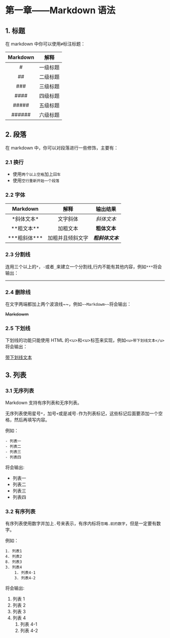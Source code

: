 # 第一章——Markdown 语法

## 1. 标题

在 markdown 中你可以使用`#`标注标题：

| Markdown |   解释   |
| :------: | :------: |
|    #     | 一级标题 |
|    ##    | 二级标题 |
|   ###    | 三级标题 |
|   ####   | 四级标题 |
|  #####   | 五级标题 |
|  ######  | 六级标题 |

## 2. 段落

在 markdown 中，你可以对段落进行一些修饰，主要有：

### 2.1 换行

- 使用`两个以上空格`加上`回车`
- 使用`空行重新开始一个段落`

### 2.2 字体

|      Markdown      |       解释       |     输出结果     |
| :----------------: | :--------------: | :--------------: |
|    \*斜体文本\*    |     文字斜体     |    _斜体文本_    |
|   \*\*粗文本\*\*   |     加粗文本     |   **粗体文本**   |
| \*\*\*粗斜体\*\*\* | 加粗并且倾斜文字 | **_粗斜体文本_** |

### 2.3 分割线

连用三个以上的`*`，`-`或者`_`来建立一个分割线,行内不能有其他内容，例如`***`将会输出：

---

### 2.4 删除线

在文字两端都加上两个波浪线\~\~，例如`~~Markdowm~~`将会输出：

~~Markdowm~~

### 2.5 下划线

下划线的功能只能使用 HTML 的\<u>和\<u>标签来实现，例如`<u>带下划线文本</u>`将会输出：

<u>带下划线文本</u>

## 3. 列表

### 3.1 无序列表

Markdown 支持有序列表和无序列表。

无序列表使用星号`*`，加号`+`或是减号`-`作为列表标记，这些标记后面要添加一个空格，然后再填写内容。

例如：

```plaintext
- 列表一
- 列表二
- 列表三
- 列表四
```

将会输出:

- 列表一
- 列表二
- 列表三
- 列表四

### 3.2 有序列表

有序列表使用数字并加上`.`号来表示，有序内标将`忽略.前的数字`，但是一定要有数字。

例如：

```plaintext
1. 列表1
4. 列表2
8. 列表3
3. 列表4
    1. 列表4-1
    3. 列表4-2
```

将会输出:

1. 列表 1
2. 列表 2
3. 列表 3
4. 列表 4
   1. 列表 4-1
   2. 列表 4-2
